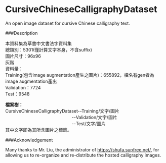 # CursiveChineseCalligraphyDataset
An open image dataset for cursive Chinese calligraphy text.

###Description

本資料集為草書中文書法字資料集  
總類別：5301(僅計算文字本身，不含suffix)  
圖片尺寸：96x96  
灰階  
資料量：  
	Training(包含image augmentation產生之圖片)：655892，檔名有gen者為image augmentation產出  
	Validation：7724  
	Test：9548  

**檔案樹：**  
CursiveChineseCalligraphyDataset--Training/文字/圖片  
　　　　　　　　　　　　　　　--Validation/文字/圖片  
　　　　　　　　　　　　　　　--Test/文字/圖片  
	其中文字即為其所含圖片之標籤。  


###Acknowledgement

Many thanks to Mr. Liu, the administrator of https://shufa.supfree.net/, for allowing us to re-organize and re-distribute the hosted calligraphy images.


